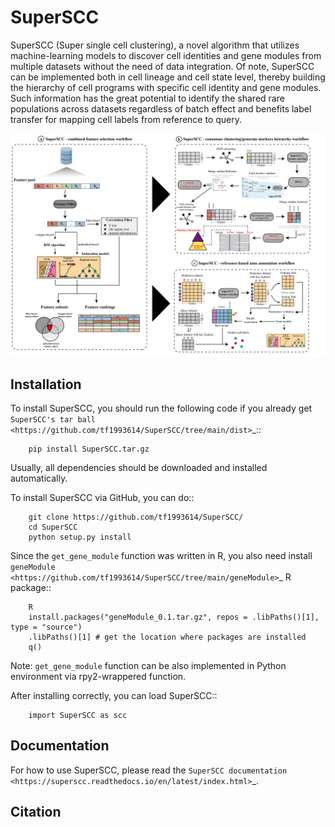 # SuperSCC

SuperSCC (Super single cell clustering), a novel algorithm that utilizes machine-learning models to discover cell identities and gene modules from multiple datasets without the need of data integration. Of note, SuperSCC can be implemented both in cell lineage and cell state level, thereby building the hierarchy of cell programs with specific cell identity and gene modules. Such information has the great potential to identify the shared rare populations across datasets regardless of batch effect and benefits label transfer for mapping cell labels from reference to query. 

![img](https://github.com/tf1993614/SuperSCC/blob/main/img/workflow.png)

## Installation

To install SuperSCC, you should run the following code if you already get `SuperSCC's tar ball <https://github.com/tf1993614/SuperSCC/tree/main/dist>`_::

        pip install SuperSCC.tar.gz

Usually, all dependencies should be downloaded and installed automatically. 

To install SuperSCC via GitHub, you can do::

        git clone https://github.com/tf1993614/SuperSCC/
        cd SuperSCC
        python setup.py install

Since the `get_gene_module` function was written in R, you also need install `geneModule <https://github.com/tf1993614/SuperSCC/tree/main/geneModule>`_ R package::

        R
        install.packages("geneModule_0.1.tar.gz", repos = .libPaths()[1], type = "source")
        .libPaths()[1] # get the location where packages are installed
        q()

Note: `get_gene_module` function can be also implemented in Python environment via rpy2-wrappered function.

After installing correctly, you can load SuperSCC::

        import SuperSCC as scc

## Documentation

For how to use SuperSCC, please read the `SuperSCC documentation <https://superscc.readthedocs.io/en/latest/index.html>`_.

## Citation
